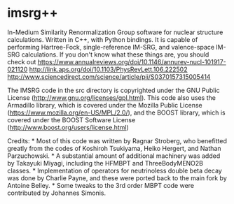 # imsrg++
In-Medium Similarity Renormalization Group software for nuclear structure calculations. Written in C++, with Python bindings.
It is capable of performing Hartree-Fock, single-reference IM-SRG, and valence-space IM-SRG calculations.
If you don't know what these things are, you should check out
https://www.annualreviews.org/doi/10.1146/annurev-nucl-101917-021120
http://link.aps.org/doi/10.1103/PhysRevLett.106.222502
http://www.sciencedirect.com/science/article/pii/S0370157315005414

The IMSRG code in the src directory is copyrighted under the GNU Public License (http://www.gnu.org/licenses/gpl.html).
This code also uses the Armadillo library, which is covered under the Mozilla Public License (https://www.mozilla.org/en-US/MPL/2.0/), and the BOOST library, which is covered under the BOOST Software License (http://www.boost.org/users/license.html)


Credits:
	* Most of this code was written by Ragnar Stroberg, who benefitted greatly from the codes of Koshiroh Tsukiyama, Heiko Hergert, and Nathan Parzuchowski.
	* A substantial amount of additional machinery was added by Takayuki Miyagi, including the HFMBPT and ThreeBodyMENO2B classes.
	* Implementation of operators for neutrinoless double beta decay was done by Charlie Payne, and these were ported back to the main fork by Antoine Belley.
	* Some tweaks to the 3rd order MBPT code were contributed by Johannes Simonis.
